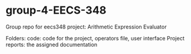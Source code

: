 # group-4-EECS-348
Group repo for eecs348 project: Arithmetic Expression Evaluator 

Folders:
code: code for the project, operators file, user interface
Project reports: the assigned documentation
